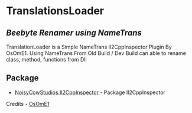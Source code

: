 # TranslationsLoader
## _Beebyte Renamer using NameTrans_

TranslationLoader is a Simple NameTrans Il2CppInspector Plugin By OsOmE1.
Using NameTrans From Old Build / Dev Build can able to rename class, method, functions from Dll

## Package
- [NoisyCowStudios.Il2CppInspector ](https://www.nuget.org/packages/NoisyCowStudios.Il2CppInspector/) - Package Il2CppInspector 

Credits - [OsOmE1](https://github.com/OsOmE1/TranslationsLoader)
